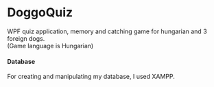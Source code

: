# DoggoQuiz
WPF quiz application, memory and catching game for hungarian and 3 foreign dogs.\
(Game language is Hungarian)

#### Database
For creating and manipulating my database, I used XAMPP.

